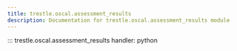 ```yaml
---
title: trestle.oscal.assessment_results
description: Documentation for trestle.oscal.assessment_results module
---
```

::: trestle.oscal.assessment_results
handler: python
